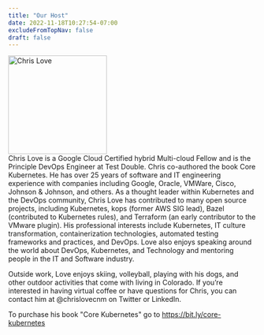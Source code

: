 ```yaml
---
title: "Our Host"
date: 2022-11-18T10:27:54-07:00
excludeFromTopNav: false
draft: false
---
```


<img src="/chris-love.jpg" alt="Chris Love" style="width:200px;"/>
<br>
Chris Love is a Google Cloud Certified hybrid Multi-cloud Fellow and is the Principle DevOps Engineer at Test Double. Chris co-authored the book Core Kubernetes. He has over 25 years of software and IT engineering experience with companies including Google, Oracle, VMWare, Cisco, Johnson & Johnson, and others. As a thought leader within Kubernetes and the DevOps community, Chris Love has contributed to many open source projects, including Kubernetes, kops (former AWS SIG lead), Bazel (contributed to Kubernetes rules), and Terraform (an early contributor to the VMware plugin). His professional interests include Kubernetes, IT culture transformation, containerization technologies, automated testing frameworks and practices, and DevOps. Love also enjoys speaking around the world about DevOps, Kubernetes, and Technology and mentoring people in the IT and Software industry.

Outside work, Love enjoys skiing, volleyball, playing with his dogs, and other outdoor activities that come with living in Colorado. If you’re interested in having virtual coffee or have questions for Chris, you can contact him at @chrislovecnm on Twitter or LinkedIn.

To purchase his book "Core Kubernetes" go to https://bit.ly/core-kubernetes
